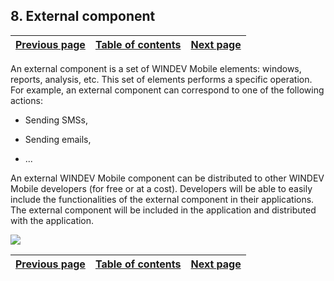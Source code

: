 


## 8. External component
			



| [Previous page](../Concepts_WM/1410086909.md) | [Table of contents](../Concepts_WM/1410086964.md) | [Next page](../Concepts_WM/1410086910.md) |
| --- | --- | --- |



<a name="NOTE1"></a>
<a name="NOTE1_1"></a>
An external component is a set of WINDEV Mobile elements: windows, reports, analysis, etc. This set of elements performs a specific operation. For example, an external component can correspond to one of the following actions:

- Sending SMSs,

- Sending emails,

- ...




An external WINDEV Mobile component can be distributed to other WINDEV Mobile developers (for free or at a cost). Developers will be able to easily include the functionalities of the external component in their applications. The external component will be included in the application and distributed with the application.

![](https://doc.pcsoft.fr/en-US/images/image.awp?langid=3&name=P37-Composant%20Externe.gif)


| [Previous page](../Concepts_WM/1410086909.md) | [Table of contents](../Concepts_WM/1410086964.md) | [Next page](../Concepts_WM/1410086910.md) |
| --- | --- | --- |




